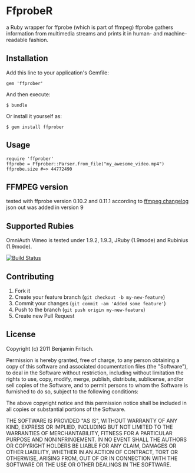 # FfprobeR

a Ruby wrapper for ffprobe (which is part of ffmpeg)
ffprobe gathers information from multimedia streams and prints it in human- and machine-readable fashion.


## Installation

Add this line to your application's Gemfile:

    gem 'ffprober'

And then execute:

    $ bundle

Or install it yourself as:

    $ gem install ffprober

## Usage

    require 'ffprober'
    ffprobe = Ffprober::Parser.from_file("my_awesome_video.mp4")
    ffprobe.size #=> 44772490

## FFMPEG version

tested with ffprobe version 0.10.2 and 0.11.1
according to [ffmpeg changelog](http://git.videolan.org/?p=ffmpeg.git;a=blob_plain;f=Changelog) json out was added in version 9

## Supported Rubies

OmniAuth Vimeo is tested under 1.9.2, 1.9.3, JRuby (1.9mode) and Rubinius (1.9mode).

[![Build Status](https://secure.travis-ci.org/beanieboi/ffprober.png?branch=master)](http://travis-ci.org/beanieboi/ffprober)

## Contributing

1. Fork it
2. Create your feature branch (`git checkout -b my-new-feature`)
3. Commit your changes (`git commit -am 'Added some feature'`)
4. Push to the branch (`git push origin my-new-feature`)
5. Create new Pull Request

## License

Copyright (c) 2011 Benjamin Fritsch.

Permission is hereby granted, free of charge, to any person obtaining a copy of this software and associated documentation files (the "Software"), to deal in the Software without restriction, including without limitation the rights to use, copy, modify, merge, publish, distribute, sublicense, and/or sell copies of the Software, and to permit persons to whom the Software is furnished to do so, subject to the following conditions:

The above copyright notice and this permission notice shall be included in all copies or substantial portions of the Software.

THE SOFTWARE IS PROVIDED "AS IS", WITHOUT WARRANTY OF ANY KIND, EXPRESS OR IMPLIED, INCLUDING BUT NOT LIMITED TO THE WARRANTIES OF MERCHANTABILITY, FITNESS FOR A PARTICULAR PURPOSE AND NONINFRINGEMENT. IN NO EVENT SHALL THE AUTHORS OR COPYRIGHT HOLDERS BE LIABLE FOR ANY CLAIM, DAMAGES OR OTHER LIABILITY, WHETHER IN AN ACTION OF CONTRACT, TORT OR OTHERWISE, ARISING FROM, OUT OF OR IN CONNECTION WITH THE SOFTWARE OR THE USE OR OTHER DEALINGS IN THE SOFTWARE.

